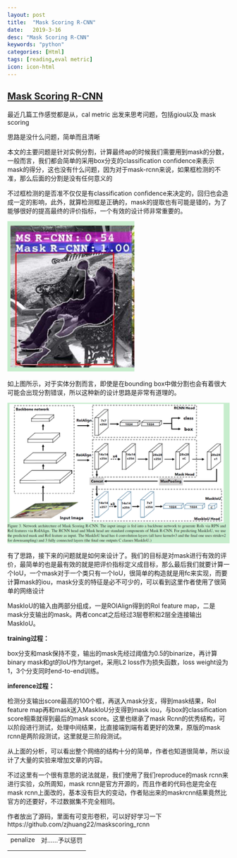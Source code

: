 ```yaml
---
layout: post
title:  "Mask Scoring R-CNN"
date:   2019-3-16
desc: "Mask Scoring R-CNN"
keywords: "python"
categories: [Html]
tags: [reading,eval metric]
icon: icon-html
---
```


## [Mask Scoring R-CNN](https://arxiv.org/pdf/1903.00241.pdf)

最近几篇工作感觉都是从，cal metric 出发来思考问题，包括giou以及 mask scoring

思路是没什么问题，简单而且清晰

本文的主要问题是针对实例分割，计算最终ap的时候我们需要用到mask的分数，一般而言，我们都会简单的采用box分支的classification confidence来表示mask的得分，这也没有什么问题，因为对于mask-rcnn来说，如果框检测的不准，那么后面的分割是没有任何意义的

不过框检测的是否准不仅仅是有classification confidence来决定的，回归也会造成一定的影响，此外，就算检测框是正确的，mask的提取也有可能是错的，为了能够很好的提高最终的评价指标，一个有效的设计师非常重要的。

<img src='../assets/img/paper-3-1.jpg' style="zoom:100%">

如上图所示，对于实体分割而言，即使是在bounding box中做分割也会有着很大可能会出现分割错误，所以这种新的设计思路是非常有道理的。

<img src='../assets/img/paper-3-2.jpg' style="zoom:100%">

有了思路，接下来的问题就是如何来设计了。我们的目标是对mask进行有效的评价，最简单的也是最有效的就是把评价指标定义成目标，那么最后我们就要计算一个IoU，一个mask对于一个类只有一个IoU，很简单的构造就是用fc来实现，而要计算mask的iou，mask分支的特征是必不可少的，可以看到这里作者使用了很简单的网络设计

MaskIoU的输入由两部分组成，一是ROIAlign得到的RoI feature map，二是mask分支输出的mask。两者concat之后经过3层卷积和2层全连接输出MaskIoU。



**training过程：**

box分支和mask保持不变，输出的mask先经过阈值为0.5的binarize，再计算binary mask和gt的IoU作为target，采用L2 loss作为损失函数，loss weight设为1，3个分支同时end-to-end训练。

**inference过程：**

检测分支输出score最高的100个框，再送入mask分支，得到mask结果，RoI feature map再和mask送入MaskIoU分支得到mask iou，与box的classification score相乘就得到最后的mask score。这里也继承了mask Rcnn的优秀结构，可以阶段进行测试，处理中间结果，比直接端到端有着更好的效果，原版的mask rcnn是两阶段测试，这里就是三阶段测试。

从上面的分析，可以看出整个网络的结构十分的简单，作者也知道很简单，所以设计了大量的实验来增加文章的内容。

不过这里有一个很有意思的说法就是，我们使用了我们reproduce的mask rcnn来进行实验，众所周知，mask rcnn是官方开源的，而且作者的代码也是完全在mask rcnn上面改的，基本没有巨大的变动，作者贴出来的maskrcnn结果竟然比官方的还要好，不过数据集不完全相同。



作者放出了源码，里面有可变形卷积，可以好好学习一下https://github.com/zjhuang22/maskscoring_rcnn

|          |              |
| -------- | ------------ |
| penalize | 对……予以惩罚 |
|          |              |
|          |              |

